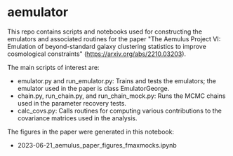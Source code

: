 # aemulator

This repo contains scripts and notebooks used for constructing the emulators and associated routines for the paper "The Aemulus Project VI: Emulation of beyond-standard galaxy clustering statistics to improve cosmological constraints" (https://arxiv.org/abs/2210.03203).

The main scripts of interest are:
- emulator.py and run_emulator.py: Trains and tests the emulators; the emulator used in the paper is class EmulatorGeorge.
- chain.py, run_chain.py, and run_chain_mock.py: Runs the MCMC chains used in the parameter recovery tests.
- calc_covs.py: Calls routines for computing various contributions to the covariance matrices used in the analysis.

The figures in the paper were generated in this notebook: 
- 2023-06-21_aemulus_paper_figures_fmaxmocks.ipynb

